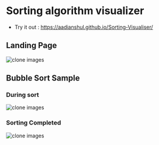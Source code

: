 # Sorting algorithm visualizer
 - Try it out : https://aadianshul.github.io/Sorting-Visualiser/

## Landing Page
![clone images](/sorting-visualizer-1.png)

## Bubble Sort Sample

### During sort
![clone images](/sorting.png)

### Sorting Completed
![clone images](/sorting-visulaizer.png)
